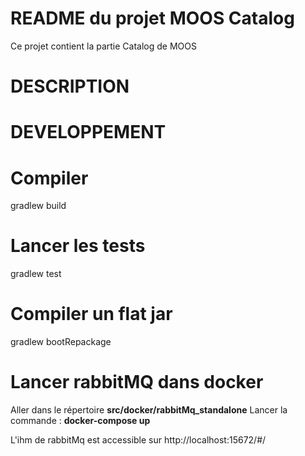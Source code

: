 # README du projet MOOS Catalog

Ce projet contient la partie Catalog de MOOS

# DESCRIPTION

# DEVELOPPEMENT
# Compiler
gradlew build

# Lancer les tests
gradlew test

# Compiler un flat jar
gradlew bootRepackage

# Lancer rabbitMQ dans docker
Aller dans le répertoire **src/docker/rabbitMq_standalone**
Lancer la commande : **docker-compose up**

L'ihm de rabbitMq est accessible sur http://localhost:15672/#/
